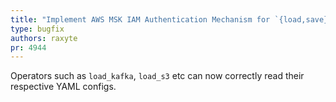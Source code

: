 ```yaml
---
title: "Implement AWS MSK IAM Authentication Mechanism for `{load,save}_kafka`"
type: bugfix
authors: raxyte
pr: 4944
---
```


Operators such as `load_kafka`, `load_s3` etc can now correctly read their
respective YAML configs.
